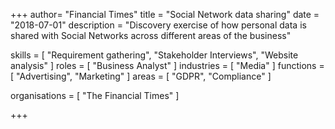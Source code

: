 +++
author= "Financial Times"
title = "Social Network data sharing"
date = "2018-07-01"
description = "Discovery exercise of how personal data is shared with Social Networks across different areas of the business"

skills = [
    "Requirement gathering",
    "Stakeholder Interviews",
    "Website analysis"
]
roles = [
	"Business Analyst"
]
industries = [
	"Media"
]
functions = [
	"Advertising",
	"Marketing"
]
areas = [
	"GDPR",
	"Compliance"
]

organisations = [
	"The Financial Times"
]

+++
